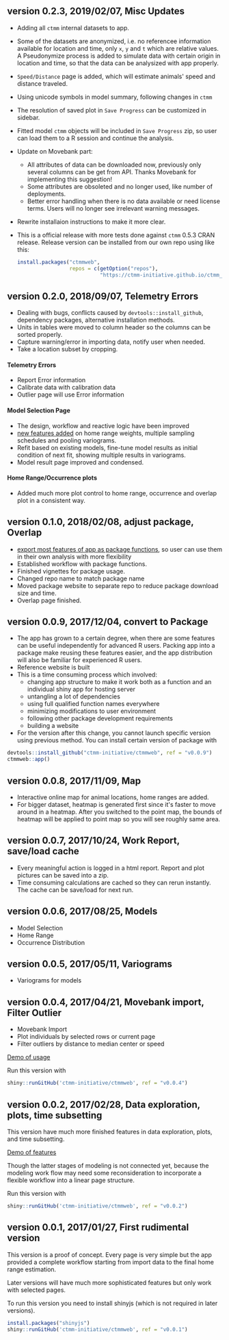 ## version 0.2.3, 2019/02/07, Misc Updates
- Adding all `ctmm` internal datasets to app. 
- Some of the datasets are anonymized, i.e. no referencee information available for location and time, only `x`, `y` and `t` which are relative values. A Pseudonymize process is added to simulate data with certain origin in location and time, so that the data can be analysized with app properly.
- `Speed/Distance` page is added, which will estimate animals' speed and distance traveled.
- Using unicode symbols in model summary, following changes in `ctmm`
- The resolution of saved plot in `Save Progress` can be customized in sidebar.
- Fitted model `ctmm` objects will be included in `Save Progress` zip, so user can load them to a R session and continue the analysis.
- Update on Movebank part:
    - All attributes of data can be downloaded now, previously only several columns can be get from API. Thanks Movebank for implementing this suggestion!
    - Some attributes are obsoleted and no longer used, like number of deployments.
    - Better error handling when there is no data available or need license terms. Users will no longer see irrelevant warning messages.
- Rewrite installaion instructions to make it more clear.
- This is a official release with more tests done against `ctmm` 0.5.3 CRAN release. Release version can be installed from our own repo using like this:

    ```r
    install.packages("ctmmweb", 
                     repos = c(getOption("repos"),
                               "https://ctmm-initiative.github.io/ctmm_repo/"))
    ```

## version 0.2.0, 2018/09/07, Telemetry Errors
- Dealing with bugs, conflicts caused by `devtools::install_github`, dependency packages, alternative installation methods.
- Units in tables were moved to column header so the columns can be sorted properly.
- Capture warning/error in importing data, notify user when needed.
- Take a location subset by cropping.

#### Telemetry Errors
- Report Error information
- Calibrate data with calibration data
- Outlier page will use Error information

#### Model Selection Page
- The design, workflow and reactive logic have been improved
- [new features added](https://github.com/ctmm-initiative/ctmmweb/issues/54) on home range weights, multiple sampling schedules and pooling variograms.
- Refit based on existing models, fine-tune model results as initial condition of next fit, showing multiple results in variograms.
- Model result page improved and condensed.

#### Home Range/Occurrence plots
- Added much more plot control to home range, occurrence and overlap plot in a consistent way.

## version 0.1.0, 2018/02/08, adjust package, Overlap
- [export most features of app as package functions](https://github.com/ctmm-initiative/ctmmweb/issues/41), so user can use them in their own analysis with more flexibility 
- Established workflow with package functions.
- Finished vignettes for package usage. 
- Changed repo name to match package name
- Moved package website to separate repo to reduce package download size and time.
- Overlap page finished.

## version 0.0.9, 2017/12/04, convert to Package
- The app has grown to a certain degree, when there are some features can be useful independently for advanced R users. Packing app into a package make reusing these features easier, and the app distribution will also be familiar for experienced R users.
- Reference website is built
- This is a time consuming process which involved:
    + changing app structure to make it work both as a function and an individual shiny app for hosting server
    + untangling a lot of dependencies
    + using full qualified function names everywhere
    + minimizing modifications to user environment
    + following other package development requirements
    + building a website
- For the version after this change, you cannot launch specific version using previous method. You can install certain version of package with

```r
devtools::install_github("ctmm-initiative/ctmmweb", ref = "v0.0.9")
ctmmweb::app()
```

## version 0.0.8, 2017/11/09, Map
- Interactive online map for animal locations, home ranges are added.
- For bigger dataset, heatmap is generated first since it's faster to move around in a heatmap. After you switched to the point map, the bounds of heatmap will be applied to point map so you will see roughly same area.

## version 0.0.7, 2017/10/24, Work Report, save/load cache 
- Every meaningful action is logged in a html report. Report and plot pictures can be saved into a zip.
- Time consuming calculations are cached so they can rerun instantly. The cache can be save/load for next run.

## version 0.0.6, 2017/08/25, Models
- Model Selection
- Home Range
- Occurrence Distribution

## version 0.0.5, 2017/05/11, Variograms
- Variograms for models

## version 0.0.4, 2017/04/21, Movebank import, Filter Outlier 
- Movebank Import
- Plot individuals by selected rows or current page
- Filter outliers by distance to median center or speed

[Demo of usage](http://www.youtube.com/watch?v=nyUe6PIVfyU)

Run this version with

```r
shiny::runGitHub('ctmm-initiative/ctmmweb', ref = "v0.0.4")
```

## version 0.0.2, 2017/02/28, Data exploration, plots, time subsetting

This version have much more finished features in data exploration, plots, and time subsetting.

[Demo of features](http://www.youtube.com/watch?v=7vRktLa76Ho)

Though the latter stages of modeling is not connected yet, because the modeling work flow may need some reconsideration to incorporate a flexible workflow into a linear page structure.

Run this version with

```r
shiny::runGitHub('ctmm-initiative/ctmmweb', ref = "v0.0.2")
```

## version 0.0.1, 2017/01/27, First rudimental version 

This version is a proof of concept. Every page is very simple but the app provided a complete workflow starting from import data to the final home range estimation.

Later versions will have much more sophisticated features but only work with selected pages.

To run this version you need to install shinyjs (which is not required in later versions).

```r
install.packages("shinyjs")
shiny::runGitHub('ctmm-initiative/ctmmweb', ref = "v0.0.1")
```
